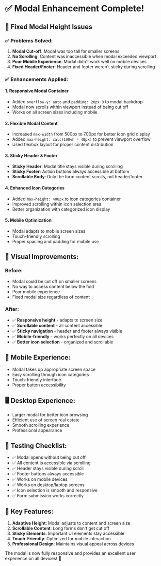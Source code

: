 # ✅ Modal Enhancement Complete!

## 🔧 **Fixed Modal Height Issues**

### ✅ **Problems Solved:**
1. **Modal Cut-off**: Modal was too tall for smaller screens
2. **No Scrolling**: Content was inaccessible when modal exceeded viewport
3. **Poor Mobile Experience**: Modal didn't work well on mobile devices
4. **Fixed Header/Footer**: Header and footer weren't sticky during scrolling

### ✅ **Enhancements Applied:**

#### **1. Responsive Modal Container**
- Added `overflow-y: auto` and `padding: 20px 0` to modal backdrop
- Modal now scrolls within viewport instead of being cut off
- Works on all screen sizes including mobile

#### **2. Flexible Modal Content**
- Increased `max-width` from 500px to 700px for better icon grid display
- Added `max-height: calc(100vh - 40px)` to prevent viewport overflow
- Used flexbox layout for proper content distribution

#### **3. Sticky Header & Footer**
- **Sticky Header**: Modal title stays visible during scrolling
- **Sticky Footer**: Action buttons always accessible at bottom
- **Scrollable Body**: Only the form content scrolls, not header/footer

#### **4. Enhanced Icon Categories**
- Added `max-height: 400px` to icon categories container
- Improved scrolling within icon selection area
- Better organization with categorized icon display

#### **5. Mobile Optimization**
- Modal adapts to mobile screen sizes
- Touch-friendly scrolling
- Proper spacing and padding for mobile use

## 🎨 **Visual Improvements:**

### **Before:**
- Modal could be cut off on smaller screens
- No way to access content below the fold
- Poor mobile experience
- Fixed modal size regardless of content

### **After:**
- ✅ **Responsive height** - adapts to screen size
- ✅ **Scrollable content** - all content accessible
- ✅ **Sticky navigation** - header and footer always visible
- ✅ **Mobile-friendly** - works perfectly on all devices
- ✅ **Better icon selection** - organized and scrollable

## 📱 **Mobile Experience:**
- Modal takes up appropriate screen space
- Easy scrolling through icon categories
- Touch-friendly interface
- Proper button accessibility

## 🖥️ **Desktop Experience:**
- Larger modal for better icon browsing
- Efficient use of screen real estate
- Smooth scrolling experience
- Professional appearance

## 🧪 **Testing Checklist:**
- ✅ Modal opens without being cut off
- ✅ All content is accessible via scrolling
- ✅ Header stays visible during scroll
- ✅ Footer buttons always accessible
- ✅ Works on mobile devices
- ✅ Works on desktop/laptop screens
- ✅ Icon selection is smooth and responsive
- ✅ Form submission works correctly

## 🎯 **Key Features:**
1. **Adaptive Height**: Modal adjusts to content and screen size
2. **Scrollable Content**: Long forms don't get cut off
3. **Sticky Elements**: Important UI elements stay accessible
4. **Touch-Friendly**: Optimized for mobile interaction
5. **Professional Design**: Maintains visual appeal across devices

The modal is now fully responsive and provides an excellent user experience on all devices! 🎊